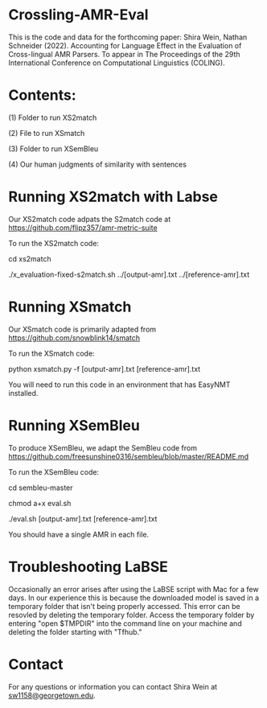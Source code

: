 # Crossling-AMR-Eval

This is the code and data for the forthcoming paper:
Shira Wein, Nathan Schneider (2022). Accounting for Language Effect in the Evaluation of Cross-lingual AMR Parsers. To appear in The Proceedings of the 29th International Conference on Computational Linguistics (COLING).

# Contents:
(1) Folder to run XS2match

(2) File to run XSmatch

(3) Folder to run XSemBleu

(4) Our human judgments of similarity with sentences

# Running XS2match with Labse

Our XS2match code adpats the S2match code at https://github.com/flipz357/amr-metric-suite

To run the XS2match code:

cd xs2match

./x_evaluation-fixed-s2match.sh ../[output-amr].txt ../[reference-amr].txt

# Running XSmatch

Our XSmatch code is primarily adapted from https://github.com/snowblink14/smatch

To run the XSmatch code:

python xsmatch.py -f [output-amr].txt [reference-amr].txt

You will need to run this code in an environment that has EasyNMT installed.

# Running XSemBleu

To produce XSemBleu, we adapt the SemBleu code from https://github.com/freesunshine0316/sembleu/blob/master/README.md

To run the XSemBleu code:

cd sembleu-master

chmod a+x eval.sh

./eval.sh [output-amr].txt [reference-amr].txt

You should have a single AMR in each file.

# Troubleshooting LaBSE
Occasionally an error arises after using the LaBSE script with Mac for a few days. In our experience this is because the downloaded model is saved in a temporary folder that isn't being properly accessed. This error can be resovled by deleting the temporary folder. Access the temporary folder by entering "open $TMPDIR" into the command line on your machine and deleting the folder starting with "Tfhub."

# Contact

For any questions or information you can contact Shira Wein at sw1158@georgetown.edu.

